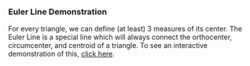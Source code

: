 ### Euler Line Demonstration

For every triangle, we can define (at least) 3 measures of its center. The Euler Line is a special line which will always connect the orthocenter, circumcenter, and centroid of a triangle. To see an interactive demonstration of this, [click here](http://bretthansen.github.io/EulerLine/).